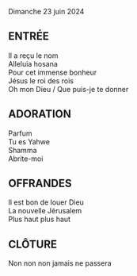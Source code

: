Dimanche 23 juin 2024    
  
## ENTRÉE    
Il a reçu le nom  
Alleluia hosana  
Pour cet immense bonheur  
Jésus le roi des rois  
Oh mon Dieu / Que puis-je te donner  

## ADORATION    
Parfum  
Tu es Yahwe  
Shamma  
Abrite-moi  

## OFFRANDES    
Il est bon de louer Dieu  
La nouvelle Jérusalem  
Plus haut plus haut  

## CLÔTURE
Non non non jamais ne passera  
